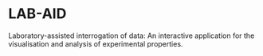 # LAB-AID
Laboratory-assisted interrogation of data: An interactive application for the visualisation and analysis of experimental properties.
